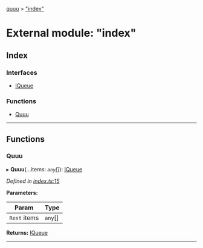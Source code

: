 [quuu](../README.md) > ["index"](../modules/_index_.md)

# External module: "index"

## Index

### Interfaces

* [IQueue](../interfaces/_index_.iqueue.md)

### Functions

* [Quuu](_index_.md#quuu)

---

## Functions

<a id="quuu"></a>

###  Quuu

▸ **Quuu**(...items: *`any`[]*): [IQueue](../interfaces/_index_.iqueue.md)

*Defined in [index.ts:15](https://github.com/elcoosp/quuu/blob/bb79fcb/src/index.ts#L15)*

**Parameters:**

| Param | Type |
| ------ | ------ |
| `Rest` items | `any`[] |

**Returns:** [IQueue](../interfaces/_index_.iqueue.md)

___

